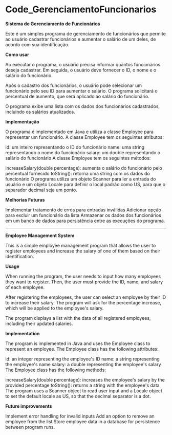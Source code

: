 # Code_GerenciamentoFuncionarios
**Sistema de Gerenciamento de Funcionários**

Este é um simples programa de gerenciamento de funcionários que permite ao usuário cadastrar funcionários e aumentar o salário de um deles, de acordo com sua identificação.

**Como usar**

Ao executar o programa, o usuário precisa informar quantos funcionários deseja cadastrar. Em seguida, o usuário deve fornecer o ID, o nome e o salário do funcionário.

Após o cadastro dos funcionários, o usuário pode selecionar um funcionário pelo seu ID para aumentar o salário. O programa solicitará o percentual de aumento, que será aplicado ao salário do funcionário.

O programa exibe uma lista com os dados dos funcionários cadastrados, incluindo os salários atualizados.

**Implementação**

O programa é implementado em Java e utiliza a classe Employee para representar um funcionário. A classe Employee tem os seguintes atributos:

id: um inteiro representando o ID do funcionário
name: uma string representando o nome do funcionário
salary: um double representando o salário do funcionário
A classe Employee tem os seguintes métodos:

increaseSalary(double percentage): aumenta o salário do funcionário pelo percentual fornecido
toString(): retorna uma string com os dados do funcionário
O programa utiliza um objeto Scanner para ler a entrada do usuário e um objeto Locale para definir o local padrão como US, para que o separador decimal seja um ponto.

**Melhorias Futuras**

Implementar tratamento de erros para entradas inválidas
Adicionar opção para excluir um funcionário da lista
Armazenar os dados dos funcionários em um banco de dados para persistência entre as execuções do programa.

-------------------------
**Employee Management System**

This is a simple employee management program that allows the user to register employees and increase the salary of one of them based on their identification.

**Usage**

When running the program, the user needs to input how many employees they want to register. Then, the user must provide the ID, name, and salary of each employee.

After registering the employees, the user can select an employee by their ID to increase their salary. The program will ask for the percentage increase, which will be applied to the employee's salary.

The program displays a list with the data of all registered employees, including their updated salaries.

**Implementation**

The program is implemented in Java and uses the Employee class to represent an employee. The Employee class has the following attributes:

id: an integer representing the employee's ID
name: a string representing the employee's name
salary: a double representing the employee's salary
The Employee class has the following methods:

increaseSalary(double percentage): increases the employee's salary by the provided percentage
toString(): returns a string with the employee's data
The program uses a Scanner object to read user input and a Locale object to set the default locale as US, so that the decimal separator is a dot.

**Future improvements**

Implement error handling for invalid inputs
Add an option to remove an employee from the list
Store employee data in a database for persistence between program runs.
